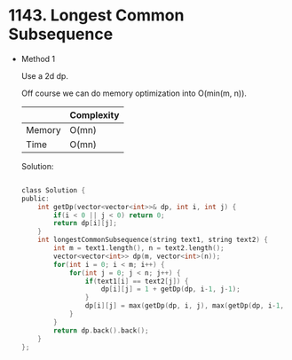 # 1143. Longest Common Subsequence
- Method 1

    Use a 2d dp. 

    Off course we can do memory optimization into O(min(m, n)).

    | |   Complexity  |
    | ----------- | ----------- | 
    |  Memory     | O(mn) | 
    |      Time       |  O(mn) | 


    Solution:

    ``` h

    class Solution {
    public:
        int getDp(vector<vector<int>>& dp, int i, int j) {
            if(i < 0 || j < 0) return 0;
            return dp[i][j];
        }
        int longestCommonSubsequence(string text1, string text2) {
            int m = text1.length(), n = text2.length();
            vector<vector<int>> dp(m, vector<int>(n));
            for(int i = 0; i < m; i++) {
                for(int j = 0; j < n; j++) {
                    if(text1[i] == text2[j]) {
                        dp[i][j] = 1 + getDp(dp, i-1, j-1);
                    }
                    dp[i][j] = max(getDp(dp, i, j), max(getDp(dp, i-1, j), getDp(dp, i, j-1)));
                }
            }
            return dp.back().back();
        }
    };

    ```

<!-- - Method 2

    This is another method.

    | |   Complexity  |
    | ----------- | ----------- | 
    |  Memory     | O(n) | 
    |      Time       |  O(n) | 


    Solution:

    ``` h



    ```

- Additional Knowledge:
       
    Here are some additional knowledge.



<br> -->